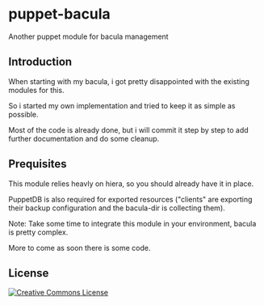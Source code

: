 # puppet-bacula

Another puppet module for bacula management

## Introduction

When starting with my bacula, i got pretty disappointed with the existing modules for this.  

So i started my own implementation and tried to keep it as simple as possible.  

Most of the code is already done, but i will commit it step by step to add further documentation and do some cleanup.

## Prequisites

This module relies heavly on hiera, so you should already have it in place.

PuppetDB is also required for exported resources ("clients" are exporting their backup configuration and the bacula-dir is collecting them).

Note: Take some time to integrate this module in your environment, bacula is pretty complex.

More to come as soon there is some code.

## License

[![Creative Commons License](http://i.creativecommons.org/l/by-sa/4.0/88x31.png)](http://creativecommons.org/licenses/by-sa/4.0/)
